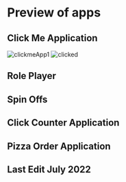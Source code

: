 # Preview of apps 


## Click Me Application

![clickmeApp1](https://user-images.githubusercontent.com/83961643/176886660-c135932f-a18c-4943-a6a5-57dce68df4ac.jpeg)
![clicked](https://user-images.githubusercontent.com/83961643/176886669-a50e85e9-7126-4e30-bbc8-299e8137d31c.jpeg)


## Role Player 



## Spin Offs 


## Click Counter Application 


## Pizza Order Application 


## Last Edit July 2022
